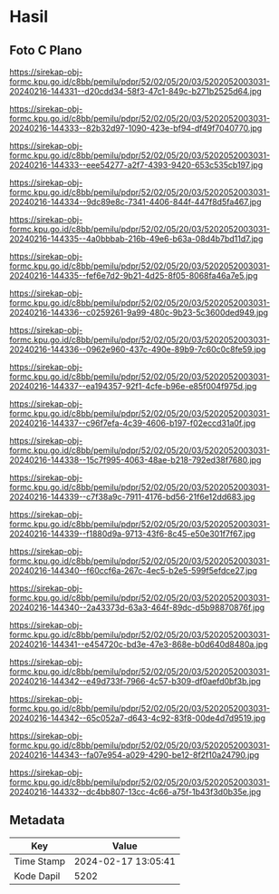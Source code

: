 # Hasil

## Foto C Plano

https://sirekap-obj-formc.kpu.go.id/c8bb/pemilu/pdpr/52/02/05/20/03/5202052003031-20240216-144331--d20cdd34-58f3-47c1-849c-b271b2525d64.jpg

https://sirekap-obj-formc.kpu.go.id/c8bb/pemilu/pdpr/52/02/05/20/03/5202052003031-20240216-144333--82b32d97-1090-423e-bf94-df49f7040770.jpg

https://sirekap-obj-formc.kpu.go.id/c8bb/pemilu/pdpr/52/02/05/20/03/5202052003031-20240216-144333--eee54277-a2f7-4393-9420-653c535cb197.jpg

https://sirekap-obj-formc.kpu.go.id/c8bb/pemilu/pdpr/52/02/05/20/03/5202052003031-20240216-144334--9dc89e8c-7341-4406-844f-447f8d5fa467.jpg

https://sirekap-obj-formc.kpu.go.id/c8bb/pemilu/pdpr/52/02/05/20/03/5202052003031-20240216-144335--4a0bbbab-216b-49e6-b63a-08d4b7bd11d7.jpg

https://sirekap-obj-formc.kpu.go.id/c8bb/pemilu/pdpr/52/02/05/20/03/5202052003031-20240216-144335--fef6e7d2-9b21-4d25-8f05-8068fa46a7e5.jpg

https://sirekap-obj-formc.kpu.go.id/c8bb/pemilu/pdpr/52/02/05/20/03/5202052003031-20240216-144336--c0259261-9a99-480c-9b23-5c3600ded949.jpg

https://sirekap-obj-formc.kpu.go.id/c8bb/pemilu/pdpr/52/02/05/20/03/5202052003031-20240216-144336--0962e960-437c-490e-89b9-7c60c0c8fe59.jpg

https://sirekap-obj-formc.kpu.go.id/c8bb/pemilu/pdpr/52/02/05/20/03/5202052003031-20240216-144337--ea194357-92f1-4cfe-b96e-e85f004f975d.jpg

https://sirekap-obj-formc.kpu.go.id/c8bb/pemilu/pdpr/52/02/05/20/03/5202052003031-20240216-144337--c96f7efa-4c39-4606-b197-f02eccd31a0f.jpg

https://sirekap-obj-formc.kpu.go.id/c8bb/pemilu/pdpr/52/02/05/20/03/5202052003031-20240216-144338--15c7f995-4063-48ae-b218-792ed38f7680.jpg

https://sirekap-obj-formc.kpu.go.id/c8bb/pemilu/pdpr/52/02/05/20/03/5202052003031-20240216-144339--c7f38a9c-7911-4176-bd56-21f6e12dd683.jpg

https://sirekap-obj-formc.kpu.go.id/c8bb/pemilu/pdpr/52/02/05/20/03/5202052003031-20240216-144339--f1880d9a-9713-43f6-8c45-e50e301f7f67.jpg

https://sirekap-obj-formc.kpu.go.id/c8bb/pemilu/pdpr/52/02/05/20/03/5202052003031-20240216-144340--f60ccf6a-267c-4ec5-b2e5-599f5efdce27.jpg

https://sirekap-obj-formc.kpu.go.id/c8bb/pemilu/pdpr/52/02/05/20/03/5202052003031-20240216-144340--2a43373d-63a3-464f-89dc-d5b98870876f.jpg

https://sirekap-obj-formc.kpu.go.id/c8bb/pemilu/pdpr/52/02/05/20/03/5202052003031-20240216-144341--e454720c-bd3e-47e3-868e-b0d640d8480a.jpg

https://sirekap-obj-formc.kpu.go.id/c8bb/pemilu/pdpr/52/02/05/20/03/5202052003031-20240216-144342--e49d733f-7966-4c57-b309-df0aefd0bf3b.jpg

https://sirekap-obj-formc.kpu.go.id/c8bb/pemilu/pdpr/52/02/05/20/03/5202052003031-20240216-144342--65c052a7-d643-4c92-83f8-00de4d7d9519.jpg

https://sirekap-obj-formc.kpu.go.id/c8bb/pemilu/pdpr/52/02/05/20/03/5202052003031-20240216-144343--fa07e954-a029-4290-be12-8f2f10a24790.jpg

https://sirekap-obj-formc.kpu.go.id/c8bb/pemilu/pdpr/52/02/05/20/03/5202052003031-20240216-144332--dc4bb807-13cc-4c66-a75f-1b43f3d0b35e.jpg


## Metadata

| Key        | Value               |
| ---------- | ------------------- |
| Time Stamp | 2024-02-17 13:05:41 |
| Kode Dapil | 5202                |



